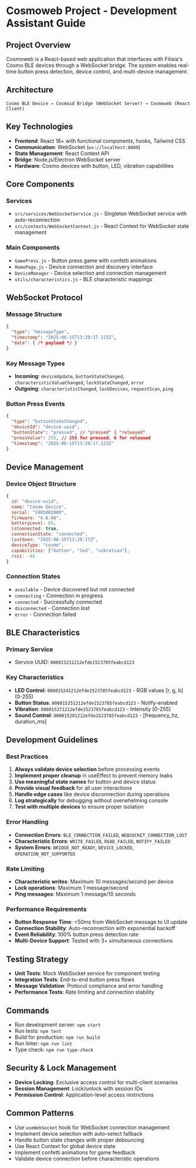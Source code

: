 # Cosmoweb Project - Development Assistant Guide

## Project Overview
Cosmoweb is a React-based web application that interfaces with Filisia's Cosmo BLE devices through a WebSocket bridge. The system enables real-time button press detection, device control, and multi-device management.

## Architecture
```
Cosmo BLE Device → Cosmoid Bridge (WebSocket Server) → Cosmoweb (React Client)
```

## Key Technologies
- **Frontend**: React 18+ with functional components, hooks, Tailwind CSS
- **Communication**: WebSocket (`ws://localhost:8080`)
- **State Management**: React Context API
- **Bridge**: Node.js/Electron WebSocket server
- **Hardware**: Cosmo devices with button, LED, vibration capabilities

## Core Components

### Services
- `src/services/WebSocketService.js` - Singleton WebSocket service with auto-reconnection
- `src/contexts/WebSocketContext.js` - React Context for WebSocket state management

### Main Components
- `GamePress.js` - Button press game with confetti animations
- `HomePage.js` - Device connection and discovery interface
- `DeviceManager` - Device selection and connection management
- `utils/characteristics.js` - BLE characteristic mappings

## WebSocket Protocol

### Message Structure
```json
{
  "type": "messageType",
  "timestamp": "2025-06-15T13:20:17.123Z",
  "data": { /* payload */ }
}
```

### Key Message Types
- **Incoming**: `deviceUpdate`, `buttonStateChanged`, `characteristicValueChanged`, `lockStateChanged`, `error`
- **Outgoing**: `characteristicChanged`, `lockDevices`, `requestScan`, `ping`

### Button Press Events
```json
{
  "type": "buttonStateChanged",
  "deviceId": "device-uuid",
  "buttonState": "pressed", // "pressed" | "released"
  "pressValue": 255, // 255 for pressed, 0 for released
  "timestamp": "2025-06-15T13:20:17.123Z"
}
```

## Device Management

### Device Object Structure
```javascript
{
  id: "device-uuid",
  name: "Cosmo Device",
  serial: "2405002009",
  firmware: "4.6.00",
  batteryLevel: 85,
  isConnected: true,
  connectionState: "connected",
  lastSeen: "2025-06-15T13:20:17Z",
  deviceType: "cosmo",
  capabilities: ["button", "led", "vibration"],
  rssi: -45
}
```

### Connection States
- `available` - Device discovered but not connected
- `connecting` - Connection in progress
- `connected` - Successfully connected
- `disconnected` - Connection lost
- `error` - Connection failed

## BLE Characteristics

### Primary Service
- Service UUID: `000015231212efde1523785feabcd123`

### Key Characteristics
- **LED Control**: `000015241212efde1523785feabcd123` - RGB values [r, g, b] (0-255)
- **Button Status**: `000015251212efde1523785feabcd123` - Notify-enabled
- **Vibration**: `000015271212efde1523785feabcd123` - Intensity [0-255]
- **Sound Control**: `000015281212efde1523785feabcd123` - [frequency_hz, duration_ms]

## Development Guidelines

### Best Practices
1. **Always validate device selection** before processing events
2. **Implement proper cleanup** in useEffect to prevent memory leaks
3. **Use meaningful state names** for button and device status
4. **Provide visual feedback** for all user interactions
5. **Handle edge cases** like device disconnection during operations
6. **Log strategically** for debugging without overwhelming console
7. **Test with multiple devices** to ensure proper isolation

### Error Handling
- **Connection Errors**: `BLE_CONNECTION_FAILED`, `WEBSOCKET_CONNECTION_LOST`
- **Characteristic Errors**: `WRITE_FAILED`, `READ_FAILED`, `NOTIFY_FAILED`
- **System Errors**: `BRIDGE_NOT_READY`, `DEVICE_LOCKED`, `OPERATION_NOT_SUPPORTED`

### Rate Limiting
- **Characteristic writes**: Maximum 10 messages/second per device
- **Lock operations**: Maximum 1 message/second
- **Ping messages**: Maximum 1 message/10 seconds

### Performance Requirements
- **Button Response Time**: <50ms from WebSocket message to UI update
- **Connection Stability**: Auto-reconnection with exponential backoff
- **Event Reliability**: 100% button press detection rate
- **Multi-Device Support**: Tested with 3+ simultaneous connections

## Testing Strategy
- **Unit Tests**: Mock WebSocket service for component testing
- **Integration Tests**: End-to-end button press flows
- **Message Validation**: Protocol compliance and error handling
- **Performance Tests**: Rate limiting and connection stability

## Commands
- Run development server: `npm start`
- Run tests: `npm test`
- Build for production: `npm run build`
- Run linter: `npm run lint`
- Type check: `npm run type-check`

## Security & Lock Management
- **Device Locking**: Exclusive access control for multi-client scenarios
- **Session Management**: Lock/unlock with session IDs
- **Permission Control**: Application-level access restrictions

## Common Patterns
- Use `useWebSocket` hook for WebSocket connection management
- Implement device selection with auto-select fallback
- Handle button state changes with proper debouncing
- Use React Context for global device state
- Implement confetti animations for game feedback
- Validate device connection before characteristic operations